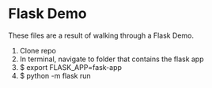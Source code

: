 # Flask Demo

These files are a result of walking through a Flask Demo.

1. Clone repo
2. In terminal, navigate to folder that contains the flask app
3. $ export FLASK_APP=fask-app
4. $ python -m flask run
